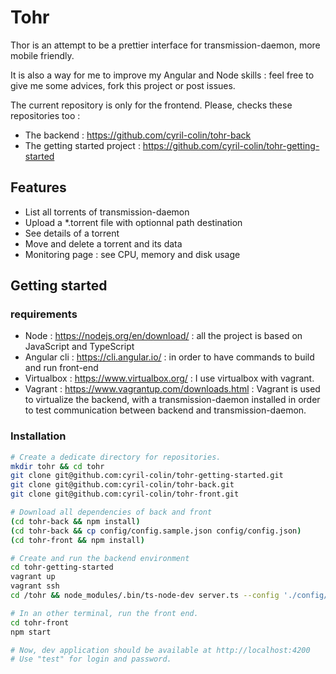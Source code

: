 # Tohr

Thor is an attempt to be a prettier interface for transmission-daemon, more mobile
friendly.

It is also a way for me to improve my Angular and Node skills : feel free to give me some
advices, fork this project or post issues.

The current repository is only for the frontend. Please, checks these repositories too :
- The backend : https://github.com/cyril-colin/tohr-back
- The getting started project : https://github.com/cyril-colin/tohr-getting-started

## Features

- List all torrents of transmission-daemon
- Upload a *.torrent file with optionnal path destination
- See details of a torrent
- Move and delete a torrent and its data
- Monitoring page : see CPU, memory and disk usage

## Getting started
### requirements
- Node : https://nodejs.org/en/download/ : all the project is based on JavaScript and TypeScript
- Angular cli : https://cli.angular.io/ : in order to have commands to build and run front-end
- Virtualbox : https://www.virtualbox.org/ : I use virtualbox with vagrant.
- Vagrant : https://www.vagrantup.com/downloads.html : Vagrant is used to virtualize the backend, with a
transmission-daemon installed in order to test communication between backend and transmission-daemon.

### Installation 
```bash
# Create a dedicate directory for repositories.
mkdir tohr && cd tohr
git clone git@github.com:cyril-colin/tohr-getting-started.git
git clone git@github.com:cyril-colin/tohr-back.git
git clone git@github.com:cyril-colin/tohr-front.git

# Download all dependencies of back and front
(cd tohr-back && npm install)
(cd tohr-back && cp config/config.sample.json config/config.json)
(cd tohr-front && npm install)

# Create and run the backend environment
cd tohr-getting-started
vagrant up
vagrant ssh
cd /tohr && node_modules/.bin/ts-node-dev server.ts --config './config/config.json'

# In an other terminal, run the front end.
cd tohr-front
npm start

# Now, dev application should be available at http://localhost:4200
# Use "test" for login and password.
```



